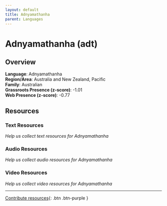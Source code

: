```yaml
---
layout: default
title: Adnyamathanha
parent: Languages
---
```


# Adnyamathanha (adt)

## Overview

**Language**: Adnyamathanha  
**Region/Area**: Australia and New Zealand, Pacific  
**Family**: Australian  
**Grassroots Presence (z-score)**: -1.01  
**Web Presence (z-score)**: -0.77  

## Resources

### Text Resources
*Help us collect text resources for Adnyamathanha*

### Audio Resources
*Help us collect audio resources for Adnyamathanha*

### Video Resources
*Help us collect video resources for Adnyamathanha*

---

[Contribute resources](https://forms.office.com/e/1SfLJx3u1r){: .btn .btn-purple }
